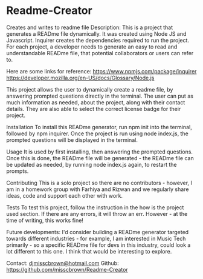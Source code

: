 # Readme-Creator
Creates and writes to readme file
Description:
This is a project that generates a READme file dynamically. It was created using Node JS and Javascript. Inquirer creates the dependencies required to run the project. For each project, a developer needs to generate an easy to read and understandable READme file, that potential collaborators or users can refer to. 

Here are some links for reference: 
https://www.npmjs.com/package/inquirer  
https://developer.mozilla.org/en-US/docs/Glossary/Node.js

This project allows the user to dynamically create a readme file, by answering prompted questions directly in the terminal. The user can put as much information as needed, about the project, along with their contact details. They are also able to select the correct license badge for their project.

Installation
To install this READme generator, run npm init into the terminal, followed by npm inquirer. Once the project is run using node index.js, the prompted questions will be displayed in the terminal.


Usage
It is used by first installing, then answering the prompted questions. Once this is done, the READme file will be generated - the READme file can be updated as needed, by running node index.js again, to restart the prompts.


Contributing
This is a solo project so there are no contributors - however, I am in a homework group with Farhiya and Rizwan and we regularly share ideas, code and support each other with work.


Tests
To test this project, follow the instruction in the how is the project used section. If there are any errors, it will throw an err. However - at the time of writing, this works fine!

Future developments:
I'd consider building a READme generator targeted towards different industries - for example, I am interested in Music Tech primarily - so a specific READme file for devs in this industry, could look a lot different to this one. I think that would be interesting to explore.

Contact: djmisscbrown@hotmail.com 
Github: https://github.com/misscbrown/Readme-Creator

